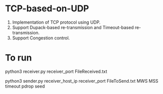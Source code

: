 # TCP-based-on-UDP
1. Implementation of TCP protocol using UDP.
2. Support Dupack-based re-transmission and Timeout-based re-transmission. 
3. Support Congestion control.
# To run
python3 receiver.py receiver_port FileReceived.txt

python3 sender.py receiver_host_ip receiver_port FileToSend.txt MWS MSS timeout pdrop seed
